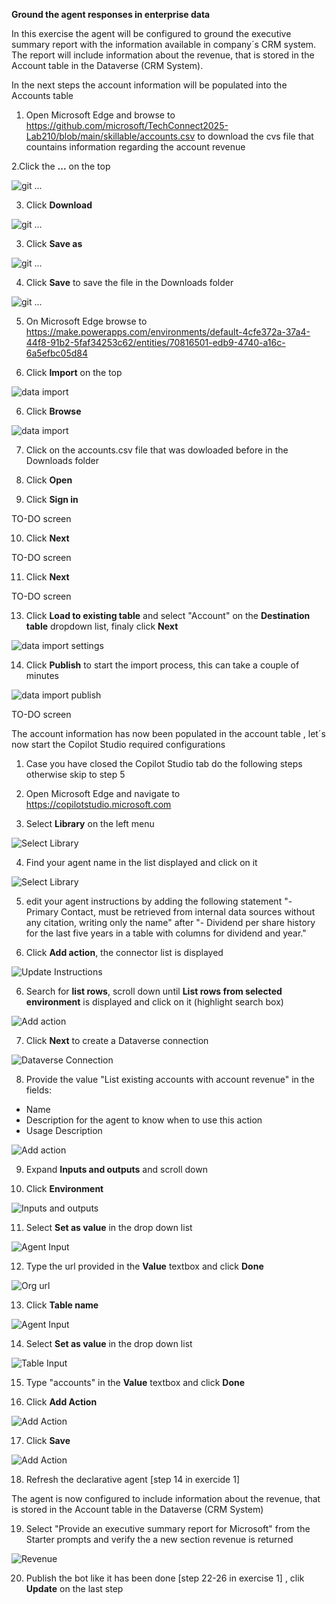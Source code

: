**Ground the agent responses in enterprise data**

In this exercise the agent will be configured to ground the executive summary report with the information available in company´s CRM system. The report will include information about the revenue, that is stored in the Account table in the Dataverse (CRM System).

In the next steps the account information will be populated into the Accounts table

1. Open Microsoft Edge and browse to https://github.com/microsoft/TechConnect2025-Lab210/blob/main/skillable/accounts.csv to download the cvs file that countains information regarding the account revenue

2.Click the **...** on the top

![git ...](media/gitdownload1.png)

3. Click **Download**

![git ...](media/gitdownload2.png)

3. Click **Save as**

![git ...](media/gitdownload3.png)

4. Click **Save** to save the file in the Downloads folder

![git ...](media/gitdownload4.png)

5. On Microsoft Edge browse to https://make.powerapps.com/environments/default-4cfe372a-37a4-44f8-91b2-5faf34253c62/entities/70816501-edb9-4740-a16c-6a5efbc05d84

6. Click  **Import** on the top

![data import ](media/dataimport1.png)

6. Click  **Browse** 

![data import ](media/dataimport2.png)

7. Click on the accounts.csv file that was dowloaded before in the Downloads folder

8. Click **Open**

9. Click **Sign in**

TO-DO screen

10. Click **Next**

TO-DO screen

11. Click **Next**

TO-DO screen

13. Click **Load to existing table** and select "Account" on the **Destination table** dropdown list, finaly click **Next**

![data import settings ](media/dataimport6.png)

14. Click **Publish** to start the import process, this can take a couple of minutes

![data import publish ](media/dataimport7.png)


TO-DO screen

The account information has now been populated in the account table , let´s now start the Copilot Studio required configurations


1. Case you have closed the Copilot Studio tab do the following steps otherwise skip to step 5

2. Open Microsoft Edge and navigate to <https://copilotstudio.microsoft.com>

3. Select **Library** on the left menu

![Select Library](media/library.png)

4. Find your agent name in the list displayed and click on it

![Select Library](media/botlist.png)


5. edit your agent instructions by adding the following statement "- Primary Contact, must be retrieved from internal data sources without any citation, writing only the name" after "- Dividend per share history for the last five years in a table with columns for dividend and year." 

6. Click **Add action**, the connector list is displayed

<add screenshot>

![Update Instructions](media/instrcutionsupdate.png)

6.  Search for **list rows**, scroll down until **List rows from selected environment** is displayed and click on it (highlight search box)

![Add action](media/listrowsfromselectedenvironment.png)

7. Click **Next** to create a Dataverse connection

![Dataverse Connection](media/dataverseconnect.png)

8. Provide the value "List existing accounts with account revenue" in the fields:
- Name
- Description for the agent to know when to use this action
- Usage Description

![Add action](media/actiondescr.png)

9. Expand **Inputs and outputs** and scroll down

10. Click **Environment**

![Inputs and outputs](media/inputsoutputs.png)

11. Select **Set as value** in the drop down list

![Agent Input](media/agentinput.png)

12. Type the url provided in the **Value** textbox and click **Done**

![Org url](media/orgurl.png)



13. Click **Table name**

![Agent Input](media/tableinput.png)

14. Select **Set as value** in the drop down list

![Table Input](media/selectaccount.png)

15. Type "accounts" in the **Value** textbox and click **Done**

16. Click **Add Action**

![Add Action](media/addaction2.png)

17. Click **Save**

![Add Action](media/savebot.png)

18. Refresh the declarative agent [step 14 in exercide 1] 

The agent is now configured to include information about the revenue, that is stored in the Account table in the Dataverse (CRM System) 

19. Select "Provide an executive summary report for Microsoft" from the Starter prompts and verify the a new section revenue is returned

![Revenue](media/revenue.png)

20. Publish the bot like it has been done [step 22-26 in exercise 1] , clik **Update** on the last step
 
 















